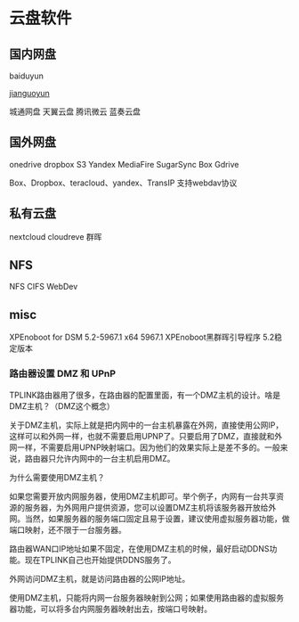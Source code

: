# 云盘软件


## 国内网盘
baiduyun


[](https://www.qiniu.com/)

[jianguoyun](http://www.jianguoyun.com/)

城通网盘
天翼云盘
腾讯微云
蓝奏云盘


## 国外网盘

onedrive
dropbox
S3
Yandex
MediaFire
SugarSync
Box
Gdrive

Box、Dropbox、teracloud、yandex、TransIP 支持webdav协议

## 私有云盘
nextcloud
cloudreve
群晖


## NFS

NFS
CIFS
WebDev


## misc

XPEnoboot for DSM 5.2-5967.1 x64 5967.1
XPEnoboot黑群晖引导程序 5.2稳定版本


### 路由器设置 DMZ 和 UPnP 

TPLINK路由器用了很多，在路由器的配置里面，有一个DMZ主机的设计。啥是DMZ主机？（DMZ这个概念）

关于DMZ主机，实际上就是把内网中的一台主机暴露在外网，直接使用公网IP，这样可以和外网一样，也就不需要启用UPNP了。只要启用了DMZ，直接就和外网一样，不需要启用UPNP映射端口。因为他们的效果实际上是差不多的。一般来说，路由器只允许内网中的一台主机启用DMZ。

为什么需要使用DMZ主机？

如果您需要开放内网服务器，使用DMZ主机即可。举个例子，内网有一台共享资源的服务器，为外网用户提供资源，您可以设置DMZ主机将该服务器开放给外网。当然，如果服务器的服务端口固定且易于设置，建议使用虚拟服务器功能，做端口映射，还不限于一台服务器。

路由器WAN口IP地址如果不固定，在使用DMZ主机的时候，最好启动DDNS功能。现在TPLINK自己也开始提供DDNS服务了。

外网访问DMZ主机，就是访问路由器的公网IP地址。

使用DMZ主机，只能将内网一台服务器映射到公网；如果使用路由器的虚拟服务器功能，可以将多台内网服务器映射出去，按端口号映射。